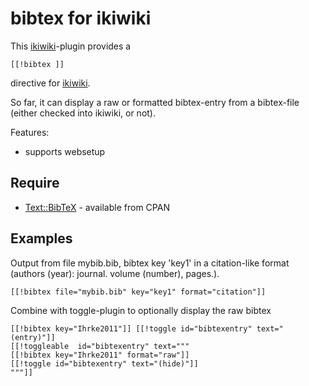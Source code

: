 # bibtex for ikiwiki #

This [ikiwiki]-plugin provides a 
  
    [[!bibtex ]]
	 
directive for [ikiwiki]. 

So far, it can display a raw or formatted bibtex-entry from a 
bibtex-file (either checked into ikiwiki, or not).

[ikiwiki]: http://ikiwiki.info/

Features:

* supports websetup

## Require ##

* [Text::BibTeX] - available from CPAN

[Text::BibTeX]: http://search.cpan.org/~ambs/Text-BibTeX-0.61/lib/Text/BibTeX.pm

## Examples ##

Output from file mybib.bib, bibtex key 'key1' in a citation-like
format (authors (year): journal. volume (number), pages.).

    [[!bibtex file="mybib.bib" key="key1" format="citation"]]

Combine with toggle-plugin to optionally display the raw bibtex

    [[!bibtex key="Ihrke2011"]] [[!toggle id="bibtexentry" text="(entry)"]]
    [[!toggleable  id="bibtexentry" text="""
    [[!bibtex key="Ihrke2011" format="raw"]]
    [[!toggle id="bibtexentry" text="(hide)"]]
    """]]
    

